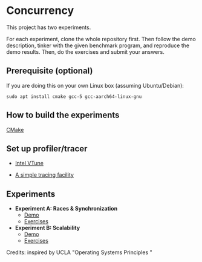 # Concurrency

This project has two experiments. 

For each experiment, clone the whole repository first. Then follow the demo description, tinker with the given benchmark program, and reproduce the demo results. Then, do the exercises and submit your answers. 

## Prerequisite (optional)

If you are doing this on your own Linux box (assuming Ubuntu/Debian): 
```
sudo apt install cmake gcc-5 gcc-aarch64-linux-gnu 
```

## How to build the experiments

[CMake](cmake.md)

## Set up profiler/tracer

* [Intel VTune](./vtune.md)

* [A simple tracing facility](./measurement.md) 

## Experiments

* **Experiment A: Races & Synchronization** 
  * [Demo](./2a.md)
  * [Exercises](./2a-exercises.md)
* **Experiment B: Scalability** 
  * [Demo](./2b.md)
  * [Exercises](./2b-exercises.md)


Credits: inspired by UCLA "Operating Systems Principles "


